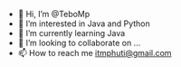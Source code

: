 - 👋 Hi, I’m @TeboMp
- 👀 I’m interested in Java and Python
- 🌱 I’m currently learning Java
- 💞️ I’m looking to collaborate on ...
- 📫 How to reach me itmphuti@gmail.com

<!---
TeboMp/TeboMp is a ✨ special ✨ repository because its `README.md` (this file) appears on your GitHub profile.
You can click the Preview link to take a look at your changes.
--->
